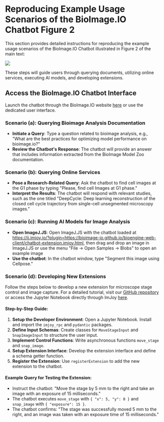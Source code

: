 # Reproducing Example Usage Scenarios of the BioImage.IO Chatbot Figure 2

This section provides detailed instructions for reproducing the example usage scenarios of the BioImage.IO Chatbot illustrated in Figure 2 of the main text:

<img src="https://docs.google.com/drawings/d/e/2PACX-1vTIRwRldQBnTFqz0hvS01znGOEdoeDMJmZC-PlBM-O59u_xo7DfJlUEE9SlRsy6xO1hT2HuSOBrLmUz/pub?w=1324&amp;h=1063">


These steps will guide users through querying documents, utilizing online services, executing AI models, and developing extensions.

## Access the BioImage.IO Chatbot Interface
Launch the chatbot through the BioImage.IO website [here](https://bioimage.io/chat/) or use the dedicated user interface.

### Scenario (a): Querying Bioimage Analysis Documentation

- **Initiate a Query**: Type a question related to bioimage analysis, e.g., "What are the best practices for optimizing model performance on bioimage.io?"
- **Review the Chatbot's Response**: The chatbot will provide an answer that includes information extracted from the BioImage Model Zoo documentation.

### Scenario (b): Querying Online Services

- **Pose a Research-Related Query**: Ask the chatbot to find cell images at the G1 phase by typing "Please, find cell Images at G1 phase."
- **Interpret the Results**: The chatbot will respond with relevant studies, such as the one titled "DeepCycle: Deep learning reconstruction of the closed cell cycle trajectory from single-cell unsegmented microscopy images."

### Scenario (c): Running AI Models for Image Analysis

- **Open ImageJ.JS**: Open ImageJ.JS with the chatbot loaded at https://ij.imjoy.io/?plugin=https://bioimage-io.github.io/bioengine-web-client/chatbot-extension.imjoy.html, then drag and drop an image in ImageJ.JS or use the menu "File -> Open Samples -> Blobs" to open an example image
- **Use the chatbot**: In the chatbot window, type "Segment this image using Cellpose."

### Scenario (d): Developing New Extensions

Follow the steps below to develop a new extension for microscope stage control and image capture. For a detailed tutorial, visit our [GitHub repository](https://github.com/bioimage-io/bioimageio-chatbot/blob/main/docs/bioimage-chatbot-extension-tutorial.ipynb) or access the Jupyter Notebook directly through ImJoy [here](https://imjoy-notebook.netlify.app/lab/index.html?load=https://raw.githubusercontent.com/bioimage-io/bioimageio-chatbot/main/docs/bioimage-chatbot-extension-tutorial.ipynb&open=1).

#### Step-by-Step Guide:

1. **Setup the Developer Environment**: Open a Jupyter Notebook. Install and import the `imjoy_rpc` and `pydantic` packages.
2. **Define Input Schemas**: Create classes for `MoveStageInput` and `SnapImageInput` to structure the user input.
3. **Implement Control Functions**: Write asynchronous functions `move_stage` and `snap_image`.
4. **Setup Extension Interface**: Develop the extension interface and define a schema getter function.
5. **Register the Extension**: Use `registerExtension` to add the new extension to the chatbot.

#### Example Query for Testing the Extension:

- Instruct the chatbot: "Move the stage by 5 mm to the right and take an image with an exposure of 15 milliseconds."
- The chatbot executes `move_stage` with `{ "x": 5, "y": 0 }` and `snap_image` with `{ "exposure": 15 }`.
- The chatbot confirms: "The stage was successfully moved 5 mm to the right, and an image was taken with an exposure time of 15 milliseconds."
